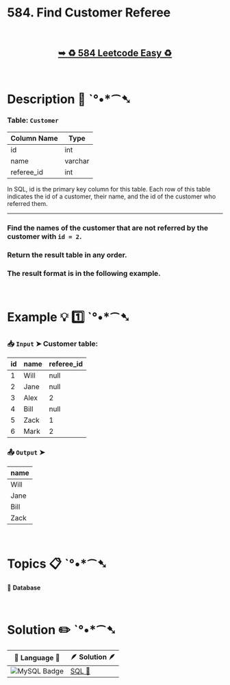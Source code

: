 # 584. Find Customer Referee

</br>

<h2 align="center"> 

<a href="https://leetcode.com/problems/find-customer-referee/description/?envType=study-plan-v2&envId=top-sql-50"><strong>➥ ♻️ 584 Leetcode Easy ♻️ </strong></a>
</h2>

</br>

# Description 📜 ˋ°•*⁀➷

### Table: `Customer`


| Column Name | Type    |
|-------------|---------|
| id          | int     |
| name        | varchar |
| referee_id  | int     |

In SQL, id is the primary key column for this table.
Each row of this table indicates the id of a customer, their name, and the id of the customer who referred them.

---

### Find the names of the customer that are not referred by the customer with `id = 2`.

### Return the result table in any order.

### The result format is in the following example.

</br>

# Example 💡 1️⃣ ˋ°•*⁀➷

  ### 📥 `Input`  ➤ Customer table:

| id | name | referee_id |
| -- | ---- | ---------- |
| 1  | Will | null       |
| 2  | Jane | null       |
| 3  | Alex | 2          |
| 4  | Bill | null       |
| 5  | Zack | 1          |
| 6  | Mark | 2          |

  ### 📤 `Output`  ➤

| name |
| ---- |
| Will |
| Jane |
| Bill |
| Zack |

</br>

# Topics 📋 ˋ°•*⁀➷

🔸 **Database**  </br>

</br>

# Solution ✏️ ˋ°•*⁀➷

| 📒 Language 📒  | 🪶 Solution 🪶 |
| ------------- | ------------- |
|  ![MySQL Badge](https://img.shields.io/badge/MySQL-4479A1?logo=mysql&logoColor=fff&style=for-the-badge)  | [SQL 🕍](https://github.com/Prakhar-002/LEETCODE/blob/main/%F0%9F%93%9A%20Study%20%F0%9F%8E%A7%20Plan%20%F0%9F%91%A8%F0%9F%8F%BB%E2%80%8D%F0%9F%92%BB/%F0%9F%93%A6%20SQL%2050%20-%20%F0%9F%8C%BD%20Crack%20SQL%20Interview/%F0%9F%94%AC%20Examine%20Thoroughly%20%F0%9F%A7%AC/01%20Select/Day%20%E2%9E%BA%2002%20%F0%9F%8C%BD%20584.%20Find%20Customer%20Referee/%F0%9F%95%8D%20SQL%20-%20584.%20Find%20Customer%20Referee%20.sql) |